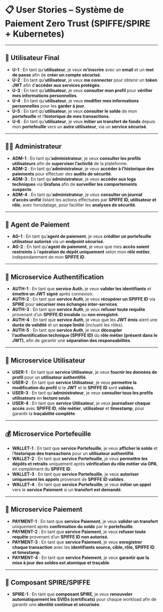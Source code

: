 # 📋 User Stories – Système de Paiement Zero Trust (SPIFFE/SPIRE + Kubernetes)

---

## 👤 Utilisateur Final

- **U-1** : En tant qu’**utilisateur**, je veux **m’inscrire** avec un **email** et un **mot de passe** afin de **créer un compte sécurisé**.
- **U-2** : En tant qu’**utilisateur**, je veux **me connecter** pour obtenir un **token JWT** afin d’**accéder aux services protégés**.
- **U-3** : En tant qu’**utilisateur**, je veux **consulter mon profil** pour **vérifier mes informations personnelles**.
- **U-4** : En tant qu’**utilisateur**, je veux **modifier mes informations personnelles** pour les **garder à jour**.
- **U-5** : En tant qu’**utilisateur**, je veux **consulter le solde** de mon **portefeuille** et l’**historique de mes transactions**.
- **U-6** : En tant qu’**utilisateur**, je veux **initier un transfert de fonds** depuis mon **portefeuille** vers un **autre utilisateur**, via un **service sécurisé**.

---

## 🧑‍💼 Administrateur

- **ADM-1** : En tant qu’**administrateur**, je veux **consulter les profils utilisateurs** afin de **superviser l’activité** de la plateforme.
- **ADM-2** : En tant qu’**administrateur**, je veux **accéder à l’historique des paiements** pour effectuer des **audits de sécurité**.
- **ADM-3** : En tant qu’**administrateur**, je veux **accéder aux logs techniques** via **Grafana** afin de **surveiller les comportements suspects**.
- **ADM-4** : En tant qu’**administrateur**, je veux **consulter un journal d’accès unifié** listant les actions effectuées par **SPIFFE ID, utilisateur et rôle**, avec horodatage, pour faciliter les **analyses de sécurité**.

---

## 🤖 Agent de Paiement

- **AG-1** : En tant qu’**agent de paiement**, je veux **créditer un portefeuille utilisateur autorisé** via un **endpoint sécurisé**.
- **AG-2** : En tant qu’**agent de paiement**, je veux que mes **accès soient restreints** à l’**opération de dépôt uniquement** selon mon **rôle métier**, indépendamment de mon **SPIFFE ID**.

---

## 🔐 Microservice Authentification

- **AUTH-1** : En tant que **service Auth**, je veux **valider les identifiants** et **émettre un JWT signé** après connexion.
- **AUTH-2** : En tant que **service Auth**, je veux **récupérer un SPIFFE ID** via **SPIRE** pour **sécuriser mes échanges inter-services**.
- **AUTH-3** : En tant que **service Auth**, je veux **refuser toute requête** provenant d’un **SPIFFE ID invalide** ou **non enregistré**.
- **AUTH-4** : En tant que **service Auth**, je veux que les **JWT émis** aient une **durée de validité** et un **scope limité** (incluant les rôles).
- **AUTH-5** : En tant que **service Auth**, je veux **découpler l’authentification technique (SPIFFE ID)** du **rôle métier (présent dans le JWT)**, afin de garantir une **séparation des responsabilités**.

---

## 👥 Microservice Utilisateur

- **USER-1** : En tant que **service Utilisateur**, je veux **fournir les données de profil** pour un **utilisateur authentifié**.
- **USER-2** : En tant que **service Utilisateur**, je veux **permettre la modification du profil** si le **JWT** et le **SPIFFE ID** sont **valides**.
- **USER-3** : En tant qu’**administrateur**, je veux **consulter tous les profils utilisateurs** en **lecture seule**.
- **USER-4** : En tant que **service Utilisateur**, je veux **journaliser chaque accès** avec **SPIFFE ID**, **rôle métier**, **utilisateur** et **timestamp**, pour garantir la **traçabilité complète**.

---

## 💰 Microservice Portefeuille

- **WALLET-1** : En tant que **service Portefeuille**, je veux **afficher le solde** et l’**historique des transactions** pour un **utilisateur authentifié**.
- **WALLET-2** : En tant que **service Portefeuille**, je veux **permettre les dépôts et retraits** uniquement après **vérification du rôle métier via OPA**, en complément du **SPIFFE ID**.
- **WALLET-3** : En tant que **service Portefeuille**, je veux **autoriser uniquement les appels** provenant de **SPIFFE ID valides**.
- **WALLET-4** : En tant que **service Portefeuille**, je veux **initier un appel** vers le **service Paiement** si un **transfert est demandé**.

---

## 💸 Microservice Paiement

- **PAYMENT-1** : En tant que **service Paiement**, je veux **valider un transfert** uniquement après **confirmation du solde** par le **portefeuille**.
- **PAYMENT-2** : En tant que **service Paiement**, je veux **refuser toute requête** provenant d’un **SPIFFE ID non autorisé**.
- **PAYMENT-3** : En tant que **service Paiement**, je veux **enregistrer chaque transaction** avec les **identifiants source, cible, rôle, SPIFFE ID et timestamp**.
- **PAYMENT-4** : En tant que **service Paiement**, je veux **garantir que la mise à jour des soldes est atomique et traçable**.

---

## 🔁 Composant SPIRE/SPIFFE

- **SPIRE-1** : En tant que **composant SPIRE**, je veux **renouveler automatiquement les SVIDs (certificats)** pour chaque workload afin de garantir une **identité continue et sécurisée**.
